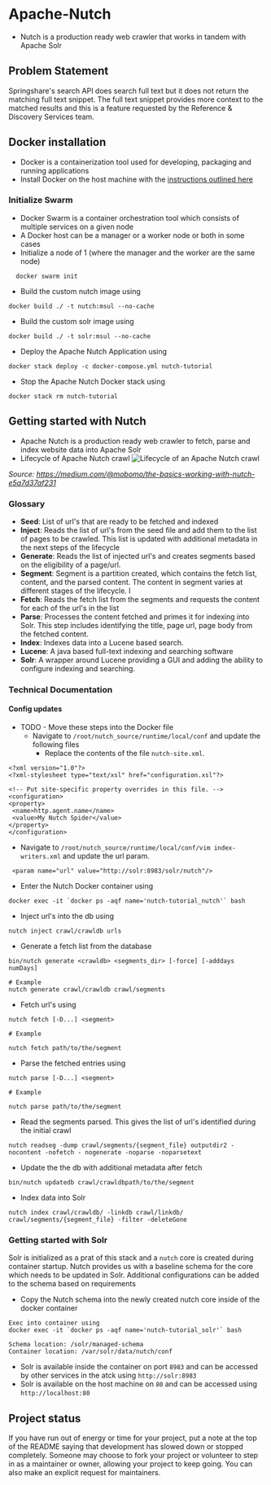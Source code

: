# Apache-Nutch

* Nutch is a production ready web crawler that works in tandem with Apache Solr

## Problem Statement
Springshare's search API does search full text but it does not return the matching full text snippet. The full text snippet provides more context to the matched results and this is a feature requested by the Reference & Discovery Services team.

## Docker installation

* Docker is a containerization tool used for developing, packaging and running applications
* Install Docker on the host machine with the [instructions outlined here](https://docs.docker.com/engine/install/)
### Initialize Swarm

* Docker Swarm is a container orchestration tool which consists of multiple services on a given node
* A Docker host can be a manager or a worker node or both in some cases
* Initialize a node of 1 (where the manager and the worker are the same node) 
```
  docker swarm init
```
* Build the custom nutch image using
```
docker build ./ -t nutch:msul --no-cache
```
* Build the custom solr image using
```
docker build ./ -t solr:msul --no-cache
```
* Deploy the Apache Nutch Application using
```
docker stack deploy -c docker-compose.yml nutch-tutorial
```
* Stop the Apache Nutch Docker stack using
```
docker stack rm nutch-tutorial
```
## Getting started with Nutch

* Apache Nutch is a production ready web crawler to fetch, parse and index website data into Apache Solr
* Lifecycle of  Apache Nutch crawl
![Lifecycle of an Apache Nutch crawl](https://miro.medium.com/v2/resize:fit:1400/format:webp/0*P8r3uuWkzhlpVgk9.png)

_Source: https://medium.com/@mobomo/the-basics-working-with-nutch-e5a7d37af231_

### Glossary
* **Seed**: List of url's that are ready to be fetched and indexed
* **Inject**: Reads the list of url's from the seed file and add them to the list of pages to be crawled. This list is updated with additional metadata in the next steps of the lifecycle
* **Generate**: Reads the list of injected url's and creates segments based on the eligibility of a page/url.
* **Segment**: Segment is a partition created, which contains the fetch list, content, and the parsed content. The content in segment varies at different stages of the lifecycle. I 
* **Fetch**: Reads the fetch list from the segments and requests the content for each of the url's in the list
* **Parse**: Processes the content fetched and primes it for indexing into Solr. This step includes identifying the title, page url, page body from the fetched content.
* **Index**: Indexes data into a Lucene based search.
* **Lucene**: A java based full-text indexing and searching software
* **Solr**: A wrapper around Lucene providing a GUI and adding the ability to configure indexing and searching.

### Technical Documentation
#### Config updates
* TODO - Move these steps into the Docker file
	* Navigate to `/root/nutch_source/runtime/local/conf` and update the following files
		* Replace the contents of the file  `nutch-site.xml`. 
		
```
<?xml version="1.0"?>
<?xml-stylesheet type="text/xsl" href="configuration.xsl"?>

<!-- Put site-specific property overrides in this file. -->
<configuration>
<property>
 <name>http.agent.name</name>
 <value>My Nutch Spider</value>
</property>
</configuration>
```

* Navigate to `/root/nutch_source/runtime/local/conf/vim index-writers.xml` and update the url param.  
```
 <param name="url" value="http://solr:8983/solr/nutch"/>
```
* Enter the Nutch Docker container using 
```
docker exec -it `docker ps -aqf name='nutch-tutorial_nutch'` bash
```
* Inject url's into the db using
```
nutch inject crawl/crawldb urls
```
* Generate a fetch list from the database
```
bin/nutch generate <crawldb> <segments_dir> [-force] [-adddays numDays]

# Example
nutch generate crawl/crawldb crawl/segments
```
* Fetch url's using
```
nutch fetch [-D...] <segment>

# Example

nutch fetch path/to/the/segment
```
* Parse the fetched entries using 
```
nutch parse [-D...] <segment>

# Example

nutch parse path/to/the/segment
```
* Read the segments parsed. This gives the list of url's identified during the initial crawl
```
nutch readseg -dump crawl/segments/{segment_file} outputdir2 -nocontent -nofetch - nogenerate -noparse -noparsetext
```
* Update the the db with additional metadata after fetch
```
bin/nutch updatedb crawl/crawldbpath/to/the/segment
```
* Index data into Solr
```
nutch index crawl/crawldb/ -linkdb crawl/linkdb/ crawl/segments/{segment_file} -filter -deleteGone
```

### Getting started with Solr
Solr is initialized as  a prat of this stack and a `nutch` core is created during container startup. Nutch provides us with a baseline schema for the core which needs to be updated in Solr. Additional configurations can be added to the schema based on requirements

* Copy the Nutch schema into the newly created nutch core inside of the docker container

```
Exec into container using 
docker exec -it `docker ps -aqf name='nutch-tutorial_solr'` bash 

Schema location: /solr/managed-schema
Container location: /var/solr/data/nutch/conf
```
* Solr is available inside the container on port `8983`  and can be accessed by other services in the atck using `http://solr:8983`
* Solr is available on the host machine on  `80`  and can be accessed  using `http://localhost:80`
## Project status
If you have run out of energy or time for your project, put a note at the top of the README saying that development has slowed down or stopped completely. Someone may choose to fork your project or volunteer to step in as a maintainer or owner, allowing your project to keep going. You can also make an explicit request for maintainers.
